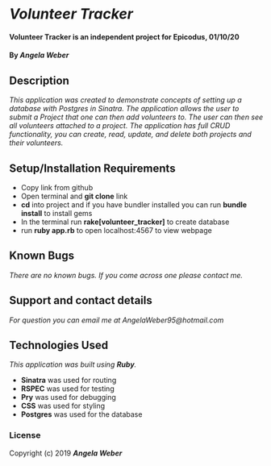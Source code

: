 # _Volunteer Tracker_

#### **Volunteer Tracker is an independent project for Epicodus, 01/10/20**

#### By _**Angela Weber**_

## Description
  _This application was created to demonstrate concepts of setting up a database with Postgres in Sinatra. The application allows the user to submit a Project that one can then add volunteers to. The user can then see all volunteers attached to a project. The application has full CRUD functionality, you can create, read, update, and delete both projects and their volunteers._

## Setup/Installation Requirements

* Copy link from github
* Open terminal and __git clone__ link
* __cd__ into project and if you have bundler installed you can run __bundle install__ to install gems
* In the terminal run __rake[volunteer_tracker]__ to create database
* run __ruby app.rb__ to open localhost:4567 to view webpage

## Known Bugs

_There are no known bugs. If you come across one please contact me._

## Support and contact details

_For question you can email me at AngelaWeber95@hotmail.com_

## Technologies Used

_This application was built using __Ruby__._
* __Sinatra__ was used for routing
* __RSPEC__ was used for testing
* __Pry__ was used for debugging
* __CSS__ was used for styling
* __Postgres__ was used for the database

### License

Copyright (c) 2019 **_Angela Weber_**
